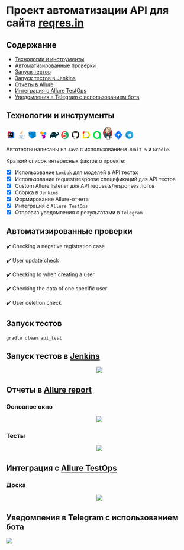 <h1 >Проект автоматизации API для сайта <a href="https://reqres.in/ ">reqres.in</a></h1>

## Содержание

* <a href="#tools">Технологии и инструменты</a>
* <a href="#cases">Автоматизированные проверки</a>
* <a href="#console">Запуск тестов</a>
* <a href="#jenkins">Запуск тестов в Jenkins</a>
* <a href="#allure">Отчеты в Allure</a>
* <a href="#testops">Интеграция с Allure TestOps</a>
* <a href="#telegram">Уведомления в Telegram с использованием бота</a>

<a id="tools"></a>
## Технологии и инструменты

<p  align="center">

<code><img width="5%" title="IntelliJ IDEA" src="media/logo/Idea.svg"></code>
<code><img width="5%" title="Java" src="media/logo/Java.svg"></code>
<code><img width="5%" title="Selenoid" src="media/logo/Selenoid.svg"></code>
<code><img width="5%" title="Selenide" src="media/logo/Selenide.svg"></code>
<code><img width="5%" title="Gradle" src="media/logo/Gradle.svg"></code>
<code><img width="5%" title="Junit5" src="media/logo/Junit5.svg"></code>
<code><img width="5%" title="GitHub" src="media/logo/GitHub.svg"></code>
<code><img width="5%" title="Allure Report" src="media/logo/Allure.svg"></code>
<code><img width="5%" title="Allure TestOps" src="media/logo/Allure_TO.svg"></code>
<code><img width="5%" title="Jenkins" src="media/logo/Jenkins_logo.svg"></code>
<code><img width="5%" title="Jira" src="media/logo/Jira.svg"></code>
<code><img width="5%" title="Telegram" src="media/logo/Telegram.svg"></code>
</p>

Автотесты написаны на `Java` с использованием `JUnit 5` и `Gradle`.

Краткий список интересных фактов о проекте:
- [x] Использование `Lombok` для моделей в API тестах
- [x] Использование request/response спецификаций для API тестов
- [x] Custom Allure listener для API requests/responses логов
- [x] Cборка в `Jenkins`
- [x] Формирование Allure-отчета
- [x] Интеграция с `Allure TestOps`
- [x] Отправка уведомления с результатами в `Telegram`

<a id="cases"></a>
## Автоматизированные проверки
:heavy_check_mark: Checking a negative registration case

:heavy_check_mark: User update check

:heavy_check_mark: Checking Id when creating a user

:heavy_check_mark: Checking the data of one specific user

:heavy_check_mark: User deletion check

<a id="console"></a>
##  Запуск тестов

```
gradle clean api_test 
```

<a id="jenkins"></a>
## Запуск тестов в <a target="_blank" href="https://jenkins.autotests.cloud/job/017_Guzel_Uz_api_reqresin_tests/"> Jenkins </a>

<p align="center">
<img src="images/screenshots/JenkinsJob.PNG"/>
</p>

<a id="allure"></a>
## Отчеты в <a target="_blank" href="https://jenkins.autotests.cloud/job/017_Guzel_Uz_api_reqresin_tests/2/allure/"> Allure report </a>

### Основное окно

<p align="center">
<img src="images/screenshots/AllureOverview.png">
</p>

### Тесты

<p align="center">
<img src="images/screenshots/AllureBehaviors.png">
</p>

<a id="testops"></a>
## Интеграция с <a target="_blank" href="https://allure.autotests.cloud/project/2181/dashboards"> Allure TestOps </a>

### Доска
<p align="center">
<img src="images/screenshots/AllureTestOpsDashboard.PNG">
</p>

<a id="telegram"></a>
## Уведомления в Telegram с использованием бота

<p>
<img src="images/screenshots/TelegramBot.PNG">
</p>

